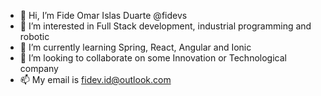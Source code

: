 - 👋 Hi, I’m Fide Omar Islas Duarte @fidevs
- 👀 I’m interested in Full Stack development, industrial programming and robotic
- 🌱 I’m currently learning Spring, React, Angular and Ionic
- 💞️ I’m looking to collaborate on some Innovation or Technological company
- 📫 My email is fidev.id@outlook.com

<!---
fidevs/fidevs is a ✨ special ✨ repository because its `README.md` (this file) appears on your GitHub profile.
You can click the Preview link to take a look at your changes.
--->
